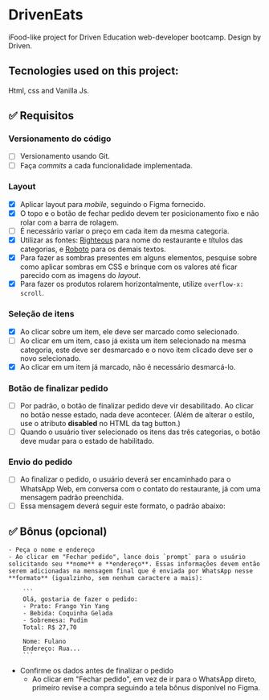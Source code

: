 # DrivenEats
iFood-like project for Driven Education web-developer bootcamp. Design by Driven. 

## Tecnologies used on this project:
Html, css and Vanilla Js.

## ✅ Requisitos

### Versionamento do código
- [ ]  Versionamento usando Git.
- [ ]  Faça *commits* a cada funcionalidade implementada.

 ### Layout
- [x]  Aplicar layout para *mobile*, seguindo o Figma fornecido.
- [x]  O topo e o botão de fechar pedido devem ter posicionamento fixo e não rolar com a barra de rolagem.
- [ ]  É necessário variar o preço em cada item da mesma categoria.
- [x]  Utilizar as fontes: [Righteous](https://fonts.google.com/specimen/Righteous) para nome do restaurante e títulos das categorias, e [Roboto](https://fonts.google.com/specimen/Roboto) para os demais textos.
- [x]  Para fazer as sombras presentes em alguns elementos, pesquise sobre como aplicar sombras em CSS e brinque com os valores até ficar parecido com as imagens do *layout*.
- [x]  Para fazer os produtos rolarem horizontalmente, utilize `overflow-x: scroll`.

### Seleção de itens
- [x]  Ao clicar sobre um item, ele deve ser marcado como selecionado.
- [ ]  Ao clicar em um item, caso já exista um item selecionado na mesma categoria, este deve ser desmarcado e o novo item clicado deve ser o novo selecionado.
- [x]  Ao clicar em um item já marcado, não é necessário desmarcá-lo.

### Botão de finalizar pedido
- [ ]  Por padrão, o botão de finalizar pedido deve vir desabilitado. Ao clicar no botão nesse estado, nada deve acontecer. (Além de alterar o estilo, use o atributo **disabled** no HTML da tag button.)
- [ ]  Quando o usuário tiver selecionado os itens das três categorias, o botão deve mudar para o estado de habilitado.

### Envio do pedido
- [ ]  Ao finalizar o pedido, o usuário deverá ser encaminhado para o WhatsApp Web, em conversa com o contato do restaurante, já com uma mensagem padrão preenchida.
- [ ]  Essa mensagem deverá seguir este formato, o padrão abaixo:

## ✅ Bônus (opcional)
    - Peça o nome e endereço
    - Ao clicar em "Fechar pedido", lance dois `prompt` para o usuário solicitando seu **nome** e **endereço**. Essas informações devem então serem adicionadas na mensagem final que é enviada por WhatsApp nesse **formato** (igualzinho, sem nenhum caractere a mais):
        
        ```
        Olá, gostaria de fazer o pedido:
        - Prato: Frango Yin Yang
        - Bebida: Coquinha Gelada
        - Sobremesa: Pudim
        Total: R$ 27,70
        
        Nome: Fulano
        Endereço: Rua...
        ```
        
- Confirme os dados antes de finalizar o pedido
    - Ao clicar em "Fechar pedido", em vez de ir para o WhatsApp direto, primeiro revise a compra seguindo a tela bônus disponível no Figma.